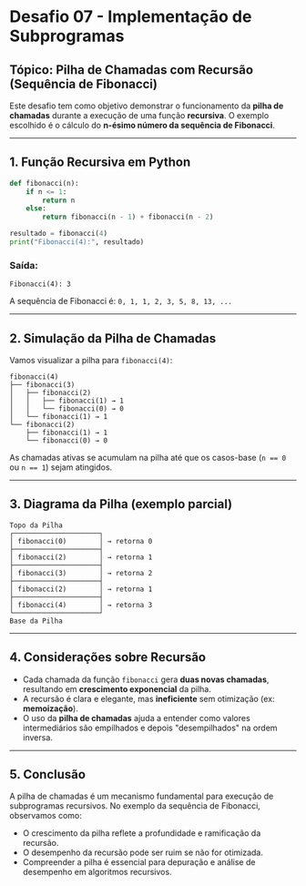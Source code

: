 
# Desafio 07 - Implementação de Subprogramas

## Tópico: Pilha de Chamadas com Recursão (Sequência de Fibonacci)

Este desafio tem como objetivo demonstrar o funcionamento da **pilha de chamadas** durante a execução de uma função **recursiva**. O exemplo escolhido é o cálculo do **n-ésimo número da sequência de Fibonacci**.

---

## 1. Função Recursiva em Python

```python
def fibonacci(n):
    if n <= 1:
        return n
    else:
        return fibonacci(n - 1) + fibonacci(n - 2)

resultado = fibonacci(4)
print("Fibonacci(4):", resultado)
```

### Saída:

```
Fibonacci(4): 3
```

A sequência de Fibonacci é: `0, 1, 1, 2, 3, 5, 8, 13, ...`

---

## 2. Simulação da Pilha de Chamadas

Vamos visualizar a pilha para `fibonacci(4)`:

```
fibonacci(4)
├── fibonacci(3)
│   ├── fibonacci(2)
│   │   ├── fibonacci(1) → 1
│   │   └── fibonacci(0) → 0
│   └── fibonacci(1) → 1
└── fibonacci(2)
    ├── fibonacci(1) → 1
    └── fibonacci(0) → 0
```

As chamadas ativas se acumulam na pilha até que os casos-base (`n == 0` ou `n == 1`) sejam atingidos.

---

## 3. Diagrama da Pilha (exemplo parcial)

```
Topo da Pilha
┌─────────────────────┐
│ fibonacci(0)        │ → retorna 0
├─────────────────────┤
│ fibonacci(2)        │ → retorna 1
├─────────────────────┤
│ fibonacci(3)        │ → retorna 2
├─────────────────────┤
│ fibonacci(2)        │ → retorna 1
├─────────────────────┤
│ fibonacci(4)        │ → retorna 3
└─────────────────────┘
Base da Pilha
```

---

## 4. Considerações sobre Recursão

- Cada chamada da função `fibonacci` gera **duas novas chamadas**, resultando em **crescimento exponencial** da pilha.
- A recursão é clara e elegante, mas **ineficiente** sem otimização (ex: **memoização**).
- O uso da **pilha de chamadas** ajuda a entender como valores intermediários são empilhados e depois "desempilhados" na ordem inversa.

---

## 5. Conclusão

A pilha de chamadas é um mecanismo fundamental para execução de subprogramas recursivos. No exemplo da sequência de Fibonacci, observamos como:

- O crescimento da pilha reflete a profundidade e ramificação da recursão.
- O desempenho da recursão pode ser ruim se não for otimizada.
- Compreender a pilha é essencial para depuração e análise de desempenho em algoritmos recursivos.
